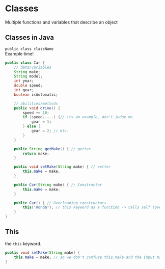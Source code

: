 # Classes

Multiple functions and variables that describe an object  

## Classes in Java

`public class className`  
Example time!  

```java
public class Car {
    // data/variables
    String make;
    String model;
    int year;
    double speed;
    int gear;
    boolean isAutomatic;

    // abilities/methods
    public void drive() {
        speed += 10;
        if (speed.....) {// its an example, don't judge me
            gear = 1;
        } else {
            gear = 2; // etc.
        }
    }

    public String getMake() { // getter
        return make;
    }

    public void setMake(String make) { // setter
        this.make = make;
    }

    public Car(String make) { // Constructor
        this.make = make;
    }

    public Car() { // Overloading constructors
        this("Honda"); // this keyword as a function -> calls self (overloaded shenanigans)
    }
}
```

## This

the `this` keyword.

```java
public void setMake(String make) {
    this.make = make; // so we don't confuse this.make and the input make. NOTE: JAVA practices say don't do setVal(type differentName). Best practice: setVal(type val). setMake(String newmake) {make = newMake} would also work but its not best java
}
```
